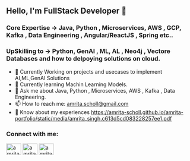 ## Hello, I'm FullStack Developer 👋

### Core Expertise ->  Java, Python , Microservices, AWS , GCP, Kafka , Data Engineering , Angular/ReactJS , Spring etc..
### UpSkilling to ->  Python, GenAI , ML, AL , Neo4j , Vectore Databases and how to delpoying solutions on cloud.

<!--
**amrita-scholl/amrita-scholl** is a ✨ _special_ ✨ repository because its `README.md` (this file) appears on your GitHub profile.
-->

- 🔭 Currently Working on projects and usecases to implement AI,ML,GenAI Solutions
- 🌱 Currently learning Machin Learning Models.
- 💬 Ask me about Java, Python , Microservices, AWS , Kafka , Data Engineering.
- 📫 How to reach me: amrita.scholl@gmail.com
- 📄 Know about my experiences https://amrita-scholl.github.io/amrita-portfolio/static/media/amrita_singh.c613d5cd083228257ee1.pdf
  
<h3 align="left">Connect with me:</h3>
<p align="left">
<a href="https://www.linkedin.com/in/amrita-singh-0431ab1b4/" target="blank"><img align="center" src="https://raw.githubusercontent.com/rahuldkjain/github-profile-readme-generator/master/src/images/icons/Social/linked-in-alt.svg" alt="amritasingh" height="30" width="40" /></a>
<a href="https://www.youtube.com/@amrita-scholl" target="blank"><img align="center" src="https://raw.githubusercontent.com/rahuldkjain/github-profile-readme-generator/master/src/images/icons/Social/youtube.svg" alt="amritasingh" height="30" width="40" /></a>
<a href="https://leetcode.com/amrita-scholl/" target="blank"><img align="center" src="https://raw.githubusercontent.com/rahuldkjain/github-profile-readme-generator/master/src/images/icons/Social/leet-code.svg" alt="amritasingh" height="30" width="40" /></a>
</p>





